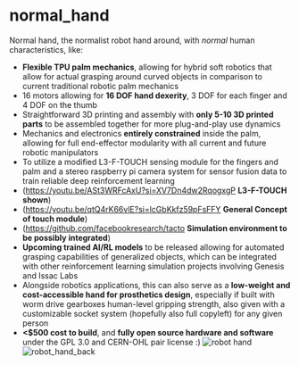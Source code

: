 # normal_hand
Normal hand, the normalist robot hand around, with *normal* human characteristics, like:

- **Flexible TPU palm mechanics**, allowing for hybrid soft robotics that allow for actual grasping around curved objects in comparison to current traditional robotic palm mechanics
- 16 motors allowing for **16 DOF hand dexerity**, 3 DOF for each finger and 4 DOF on the thumb
- Straightforward 3D printing and assembly with **only 5-10 3D printed parts** to be assembled together for more plug-and-play use dynamics
- Mechanics and electronics **entirely constrained** inside the palm, allowing for full end-effector modularity with all current and future robotic manipulators
- To utilize a modified L3-F-TOUCH sensing module for the fingers and palm and a stereo raspberry pi camera system for sensor fusion data to train reliable deep reinforcement learning 
- (https://youtu.be/ASt3WRFcAxU?si=XV7Dn4dw2RqogxgP **L3-F-TOUCH shown**) 
- (https://youtu.be/qtQ4rK66vlE?si=lcGbKkfz59pFsFFY **General Concept of touch module**) 
- (https://github.com/facebookresearch/tacto **Simulation environment to be possibly integrated**)
- **Upcoming trained AI/RL models** to be released allowing for automated grasping capabilities of generalized objects, which can be integrated with other reinforcement learning simulation projects involving Genesis and Issac Labs
- Alongside robotics applications, this can also serve as a **low-weight and cost-accessible hand for prosthetics design**, especially if built with worm drive gearboxes human-level gripping strength, also given with a customizable socket system (hopefully also full copyleft) for any given person
- **<$500 cost to build**, and **fully open source hardware and software** under the GPL 3.0 and CERN-OHL pair license :)
![robot hand](https://github.com/user-attachments/assets/74bdee07-ca2a-47cd-8f38-99ab58790e74)
![robot_hand_back](https://github.com/user-attachments/assets/3834614a-edf5-4b00-b480-64521c76e71a)
